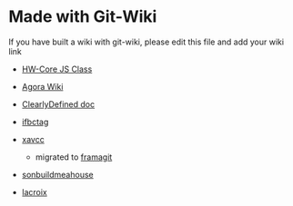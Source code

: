 # Made with Git-Wiki

If you have built a wiki with git-wiki, please edit this file and add your wiki link


* [HW-Core JS Class](https://hw-core.github.io/js-lib-class/)

* [Agora Wiki](https://agoranomic.github.io/wiki/)

* [ClearlyDefined doc](https://docs.clearlydefined.io/)

* [ifbctag](https://ifbctag.github.io/labwiki)

* [xavcc](https://xavcc.github.io/formations/wiki/agenda.html)
  * migrated to [framagit](https://framagit.org/Xavcc/formations)

* [sonbuildmeahouse](https://sonbuildmeahouse.github.io/)

* [lacroix](https://gihad.github.io/lacroix/)


